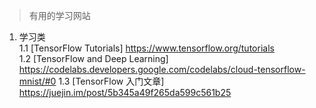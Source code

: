 > 有用的学习网站  
1. 学习类  
	1.1 [TensorFlow Tutorials]  https://www.tensorflow.org/tutorials  
	1.2 [TensorFlow and Deep Learning] https://codelabs.developers.google.com/codelabs/cloud-tensorflow-mnist/#0
	1.3 [TensorFlow 入门文章] https://juejin.im/post/5b345a49f265da599c561b25
